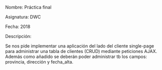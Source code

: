 Nombre: Práctica final

Asignatura: DWC

Fecha: 2018

Descripción:

Se nos pide implementar una aplicación del lado del cliente single-page para administrar una tabla de clientes (CRUD) mediante peticiones AJAX.
Además como añadido se deberán poder administrar tb los campos: provincia, dirección y fecha_alta.